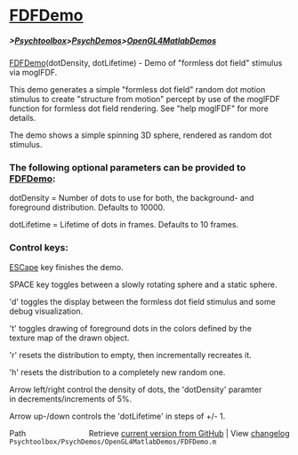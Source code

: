 # [FDFDemo](FDFDemo)
##### >[Psychtoolbox](Psychtoolbox)>[PsychDemos](PsychDemos)>[OpenGL4MatlabDemos](OpenGL4MatlabDemos)

[FDFDemo](FDFDemo)(dotDensity, dotLifetime) - Demo of "formless dot field" stimulus  
via moglFDF.  
  
This demo generates a simple "formless dot field" random dot motion  
stimulus to create "structure from motion" percept by use of the moglFDF  
function for formless dot field rendering. See "help moglFDF" for more  
details.  
  
The demo shows a simple spinning 3D sphere, rendered as random dot  
stimulus.  
  
### The following optional parameters can be provided to [FDFDemo](FDFDemo):  
  
dotDensity = Number of dots to use for both, the background- and  
             foreground distribution. Defaults to 10000.  
  
dotLifetime = Lifetime of dots in frames. Defaults to 10 frames.  
  
  
### Control keys:  
  
[ESCape](ESCape) key finishes the demo.  
  
SPACE key toggles between a slowly rotating sphere and a static sphere.  
  
'd' toggles the display between the formless dot field stimulus and some  
debug visualization.  
  
't' toggles drawing of foreground dots in the colors defined by the  
texture map of the drawn object.  
  
'r' resets the distribution to empty, then incrementally recreates it.  
  
'h' resets the distribution to a completely new random one.  
  
Arrow left/right control the density of dots, the 'dotDensity' paramter  
in decrements/increments of 5%.  
  
Arrow up-/down controls the 'dotLifetime' in steps of +/- 1.  
  




<div class="code_header" style="text-align:right;">
  <span style="float:left;">Path&nbsp;&nbsp;</span> <span class="counter">Retrieve <a href=
  "https://raw.github.com/Psychtoolbox-3/Psychtoolbox-3/beta/Psychtoolbox/PsychDemos/OpenGL4MatlabDemos/FDFDemo.m">current version from GitHub</a> | View <a href=
  "https://github.com/Psychtoolbox-3/Psychtoolbox-3/commits/beta/Psychtoolbox/PsychDemos/OpenGL4MatlabDemos/FDFDemo.m">changelog</a></span>
</div>
<div class="code">
  <code>Psychtoolbox/PsychDemos/OpenGL4MatlabDemos/FDFDemo.m</code>
</div>

